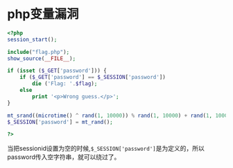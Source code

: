 # php变量漏洞
``` php
<?php
session_start(); 

include("flag.php");
show_source(__FILE__);

if (isset ($_GET['password'])) {
    if ($_GET['password'] == $_SESSION['password'])
        die ('Flag: '.$flag);
    else
        print '<p>Wrong guess.</p>';
}

mt_srand((microtime() ^ rand(1, 10000)) % rand(1, 10000) + rand(1, 10000));
$_SESSION['password'] = mt_rand(); 

?>
```
当把sessionid设置为空的时候,`$_SESSION['password']`是为定义的，所以password传入空字符串，就可以绕过了。


